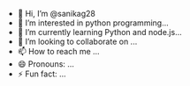 - 👋 Hi, I’m @sanikag28
- 👀 I’m interested in python programming...
- 🌱 I’m currently learning Python and node.js...
- 💞️ I’m looking to collaborate on ...
- 📫 How to reach me ...
- 😄 Pronouns: ...
- ⚡ Fun fact: ...

<!---
sanikag28/sanikag28 is a ✨ special ✨ repository because its `README.md` (this file) appears on your GitHub profile.
You can click the Preview link to take a look at your changes.
--->
